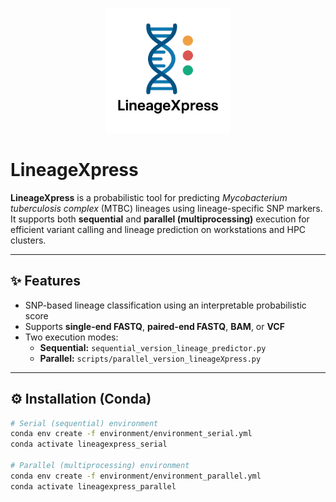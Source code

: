 <p align="center">
  <img src="assets/lineageXpress.png" alt="LineageXpress Logo" width="200"/>
</p>

# LineageXpress

**LineageXpress** is a probabilistic tool for predicting *Mycobacterium tuberculosis complex* (MTBC) lineages using lineage-specific SNP markers.  
It supports both **sequential** and **parallel (multiprocessing)** execution for efficient variant calling and lineage prediction on workstations and HPC clusters.

---

## ✨ Features
- SNP-based lineage classification using an interpretable probabilistic score
- Supports **single-end FASTQ**, **paired-end FASTQ**, **BAM**, or **VCF**
- Two execution modes:
  - **Sequential:** `sequential_version_lineage_predictor.py`
  - **Parallel:** `scripts/parallel_version_lineageXpress.py`

---

## ⚙️ Installation (Conda)

```bash
# Serial (sequential) environment
conda env create -f environment/environment_serial.yml
conda activate lineagexpress_serial

# Parallel (multiprocessing) environment
conda env create -f environment/environment_parallel.yml
conda activate lineagexpress_parallel
